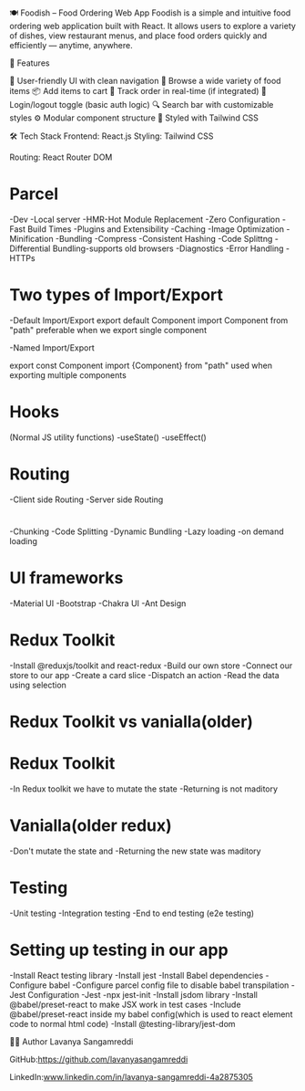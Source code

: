 🍽️ Foodish – Food Ordering Web App
Foodish is a simple and intuitive food ordering web application built with React. It allows users to explore a variety of dishes, view restaurant menus, and place food orders quickly and efficiently — anytime, anywhere.

🚀 Features

🧭 User-friendly UI with clean navigation
🍕 Browse a wide variety of food items
📦 Add items to cart
📍 Track order in real-time (if integrated)
💬 Login/logout toggle (basic auth logic)
🔍 Search bar with customizable styles
⚙️ Modular component structure
🎨 Styled with Tailwind CSS

🛠️ Tech Stack
Frontend: React.js
Styling: Tailwind CSS

Routing: React Router DOM


# Parcel

-Dev 
-Local server 
-HMR-Hot Module Replacement 
-Zero Configuration
-Fast Build Times
-Plugins and Extensibility
-Caching
-Image Optimization
-Minification
-Bundling
-Compress
-Consistent Hashing
-Code Splittng
-Differential Bundling-supports old browsers
-Diagnostics
-Error Handling
-HTTPs

# Two types of Import/Export

-Default Import/Export
   export default Component
   import Component from "path"
   preferable when we export single component

-Named Import/Export

 export const Component
 import {Component} from "path"
 used when exporting multiple components

 # Hooks
 (Normal JS utility functions)
 -useState()
 -useEffect()

 # Routing
 -Client side Routing
 -Server side Routing

#
-Chunking
-Code Splitting
-Dynamic Bundling
-Lazy loading
-on demand loading

# UI frameworks
-Material UI
-Bootstrap
-Chakra UI
-Ant Design

# Redux Toolkit
-Install @reduxjs/toolkit and react-redux
-Build our own store
-Connect our store to our app
-Create a card slice
-Dispatch an action
-Read the data using selection

# Redux Toolkit vs vanialla(older)
  # Redux Toolkit
  -In Redux toolkit we have to mutate the state
  -Returning is not maditory
  # Vanialla(older redux)
  -Don't mutate the state and 
  -Returning the new state was maditory

# Testing
-Unit testing
-Integration testing 
-End to end testing (e2e testing)

# Setting up testing in our app
-Install React testing library
-Install jest
-Install Babel dependencies
-Configure babel
-Configure parcel config file to disable babel transpilation
-Jest Configuration
-Jest -npx jest-init
-Install jsdom library
-Install @babel/preset-react to make JSX work in test cases
-Include @babel/preset-react inside my babel config(which is used to react element code to normal html code)
-Install @testing-library/jest-dom 

🙋‍♀️ Author
Lavanya Sangamreddi

GitHub:https://github.com/lavanyasangamreddi

LinkedIn:www.linkedin.com/in/lavanya-sangamreddi-4a2875305
